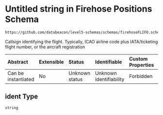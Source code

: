 # Untitled string in Firehose Positions Schema

```txt
https://github.com/databeacon/level5-schemas/schemas/firehoseFLIFO.schema.json#/properties/ident
```

Callsign identifying the flight. Typically, ICAO airline code plus IATA/ticketing flight number, or the aircraft registration

| Abstract            | Extensible | Status         | Identifiable            | Custom Properties | Additional Properties | Access Restrictions | Defined In                                                                                        |
| :------------------ | :--------- | :------------- | :---------------------- | :---------------- | :-------------------- | :------------------ | :------------------------------------------------------------------------------------------------ |
| Can be instantiated | No         | Unknown status | Unknown identifiability | Forbidden         | Allowed               | none                | [firehosePositions.schema.json\*](../../out/firehosePositions.schema.json "open original schema") |

## ident Type

`string`
